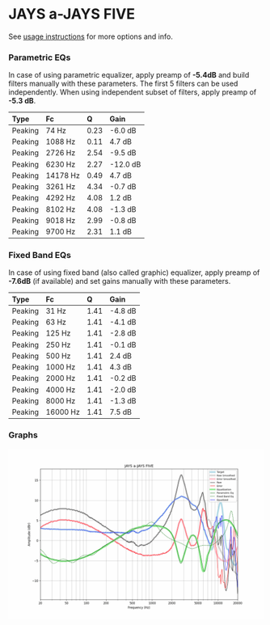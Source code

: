 # JAYS a-JAYS FIVE
See [usage instructions](https://github.com/jaakkopasanen/AutoEq#usage) for more options and info.

### Parametric EQs
In case of using parametric equalizer, apply preamp of **-5.4dB** and build filters manually
with these parameters. The first 5 filters can be used independently.
When using independent subset of filters, apply preamp of **-5.3 dB**.

| Type    | Fc       |    Q | Gain     |
|:--------|:---------|:-----|:---------|
| Peaking | 74 Hz    | 0.23 | -6.0 dB  |
| Peaking | 1088 Hz  | 0.11 | 4.7 dB   |
| Peaking | 2726 Hz  | 2.54 | -9.5 dB  |
| Peaking | 6230 Hz  | 2.27 | -12.0 dB |
| Peaking | 14178 Hz | 0.49 | 4.7 dB   |
| Peaking | 3261 Hz  | 4.34 | -0.7 dB  |
| Peaking | 4292 Hz  | 4.08 | 1.2 dB   |
| Peaking | 8102 Hz  | 4.08 | -1.3 dB  |
| Peaking | 9018 Hz  | 2.99 | -0.8 dB  |
| Peaking | 9700 Hz  | 2.31 | 1.1 dB   |

### Fixed Band EQs
In case of using fixed band (also called graphic) equalizer, apply preamp of **-7.6dB**
(if available) and set gains manually with these parameters.

| Type    | Fc       |    Q | Gain    |
|:--------|:---------|:-----|:--------|
| Peaking | 31 Hz    | 1.41 | -4.8 dB |
| Peaking | 63 Hz    | 1.41 | -4.1 dB |
| Peaking | 125 Hz   | 1.41 | -2.8 dB |
| Peaking | 250 Hz   | 1.41 | -0.1 dB |
| Peaking | 500 Hz   | 1.41 | 2.4 dB  |
| Peaking | 1000 Hz  | 1.41 | 4.3 dB  |
| Peaking | 2000 Hz  | 1.41 | -0.2 dB |
| Peaking | 4000 Hz  | 1.41 | -2.0 dB |
| Peaking | 8000 Hz  | 1.41 | -1.3 dB |
| Peaking | 16000 Hz | 1.41 | 7.5 dB  |

### Graphs
![](./JAYS%20a-JAYS%20FIVE.png)